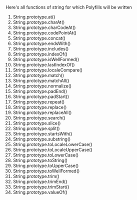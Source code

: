 Here's all functions of string for which Polyfills will be written

1. String.prototype.at()
2. String.prototype.charAt()
3. String.prototype.charCodeAt()
4. String.prototype.codePointAt()
5. String.prototype.concat()
6. String.prototype.endsWith()
7. String.prototype.includes()
8. String.prototype.indexOf()
9. String.prototype.isWellFormed()
10. String.prototype.lastIndexOf()
11. String.prototype.localeCompare()
12. String.prototype.match()
13. String.prototype.matchAll()
14. String.prototype.normalize()
15. String.prototype.padEnd()
16. String.prototype.padStart()
17. String.prototype.repeat()
18. String.prototype.replace()
19. String.prototype.replaceAll()
20. String.prototype.search()
21. String.prototype.slice()
22. String.prototype.split()
23. String.prototype.startsWith()
24. String.prototype.substring()
25. String.prototype.toLocaleLowerCase()
26. String.prototype.toLocaleUpperCase()
27. String.prototype.toLowerCase()
28. String.prototype.toString()
29. String.prototype.toUpperCase()
30. String.prototype.toWellFormed()
31. String.prototype.trim()
32. String.prototype.trimEnd()
33. String.prototype.trimStart()
34. String.prototype.valueOf()
